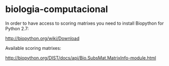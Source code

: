 # biologia-computacional
In order to have access to scoring matrixes you need to install Biopython for Python 2.7:

http://biopython.org/wiki/Download

Available scoring matrixes:

http://biopython.org/DIST/docs/api/Bio.SubsMat.MatrixInfo-module.html

